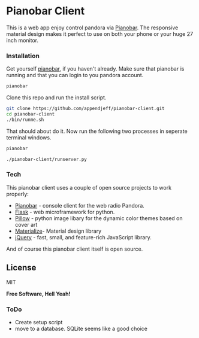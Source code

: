 # Pianobar Client

This is a web app enjoy control pandora via [Pianobar]. The responsive material design makes it perfect to use on both your phone or your huge 27 inch monitor.

### Installation
Get yourself [pianobar], if you haven't already. Make sure that pianobar is running and that you can login to you pandora account.
```sh
pianobar
```

Clone this repo and run the install script.
```sh
git clone https://github.com/appendjeff/pianobar-client.git
cd pianobar-client
./bin/runme.sh
```

That should about do it. Now run the following two processes in seperate terminal windows.
```sh
pianobar
```
```sh
./pianobar-client/runserver.py
```

### Tech

This pianobar client uses a couple of open source projects to work properly:

* [Pianobar] - console client for the web radio Pandora.
* [Flask] - web microframework for python.
* [Pillow] - python image libary for the dynamic color themes based on cover art
* [Materialize]- Material design library
* [jQuery] - fast, small, and feature-rich JavaScript library.

And of course this pianobar client itself is open source.

License
----

MIT

**Free Software, Hell Yeah!**

### ToDo
  - Create setup script
  - move to a database. SQLite seems like a good choice


[//]: # (These are reference links used in the body of this note and get stripped out when the markdown processor does its job. There is no need to format nicely because it shouldn't be seen. Thanks SO - http://stackoverflow.com/questions/4823468/store-comments-in-markdown-syntax)


   [Pianobar]: <https://github.com/PromyLOPh/pianobar>
   [jQuery]: <http://jquery.com>
   [Flask]: <http://flask.pocoo.org/>
   [Pillow]: <https://pillow.readthedocs.org/en/3.0.0/index.html>
   [Materialize]: <http://materializecss.com/>


